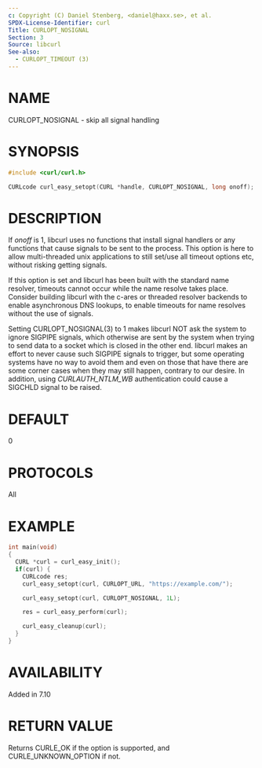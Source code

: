 ```yaml
---
c: Copyright (C) Daniel Stenberg, <daniel@haxx.se>, et al.
SPDX-License-Identifier: curl
Title: CURLOPT_NOSIGNAL
Section: 3
Source: libcurl
See-also:
  - CURLOPT_TIMEOUT (3)
---
```


# NAME

CURLOPT_NOSIGNAL - skip all signal handling

# SYNOPSIS

~~~c
#include <curl/curl.h>

CURLcode curl_easy_setopt(CURL *handle, CURLOPT_NOSIGNAL, long onoff);
~~~

# DESCRIPTION

If *onoff* is 1, libcurl uses no functions that install signal handlers or
any functions that cause signals to be sent to the process. This option is
here to allow multi-threaded unix applications to still set/use all timeout
options etc, without risking getting signals.

If this option is set and libcurl has been built with the standard name
resolver, timeouts cannot occur while the name resolve takes place. Consider
building libcurl with the c-ares or threaded resolver backends to enable
asynchronous DNS lookups, to enable timeouts for name resolves without the use
of signals.

Setting CURLOPT_NOSIGNAL(3) to 1 makes libcurl NOT ask the system to
ignore SIGPIPE signals, which otherwise are sent by the system when trying to
send data to a socket which is closed in the other end. libcurl makes an
effort to never cause such SIGPIPE signals to trigger, but some operating
systems have no way to avoid them and even on those that have there are some
corner cases when they may still happen, contrary to our desire. In addition,
using *CURLAUTH_NTLM_WB* authentication could cause a SIGCHLD signal to be
raised.

# DEFAULT

0

# PROTOCOLS

All

# EXAMPLE

~~~c
int main(void)
{
  CURL *curl = curl_easy_init();
  if(curl) {
    CURLcode res;
    curl_easy_setopt(curl, CURLOPT_URL, "https://example.com/");

    curl_easy_setopt(curl, CURLOPT_NOSIGNAL, 1L);

    res = curl_easy_perform(curl);

    curl_easy_cleanup(curl);
  }
}
~~~

# AVAILABILITY

Added in 7.10

# RETURN VALUE

Returns CURLE_OK if the option is supported, and CURLE_UNKNOWN_OPTION if not.
